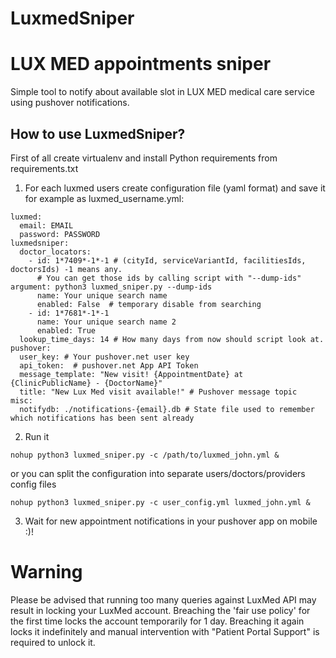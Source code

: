 # LuxmedSniper
LUX MED appointments sniper
=======================================
Simple tool to notify about available slot in LUX MED medical care service using pushover notifications.

How to use LuxmedSniper?
--------------------
First of all create virtualenv and install Python requirements from requirements.txt

1) For each luxmed users create configuration file (yaml format) and save it for example as luxmed_username.yml:
```
luxmed:
  email: EMAIL
  password: PASSWORD
luxmedsniper:
  doctor_locators:
    - id: 1*7409*-1*-1 # (cityId, serviceVariantId, facilitiesIds, doctorsIds) -1 means any.
      # You can get those ids by calling script with "--dump-ids" argument: python3 luxmed_sniper.py --dump-ids
      name: Your unique search name
      enabled: False  # temporary disable from searching
    - id: 1*7681*-1*-1
      name: Your unique search name 2
      enabled: True
  lookup_time_days: 14 # How many days from now should script look at.
pushover:
  user_key: # Your pushover.net user key
  api_token:  # pushover.net App API Token
  message_template: "New visit! {AppointmentDate} at {ClinicPublicName} - {DoctorName}"
  title: "New Lux Med visit available!" # Pushover message topic
misc:
  notifydb: ./notifications-{email}.db # State file used to remember which notifications has been sent already
```

2) Run it
```
nohup python3 luxmed_sniper.py -c /path/to/luxmed_john.yml &
```
or you can split the configuration into separate users/doctors/providers config files
```
nohup python3 luxmed_sniper.py -c user_config.yml luxmed_john.yml &
```
3) Wait for new appointment notifications in your pushover app on mobile :)!

# Warning

Please be advised that running too many queries against LuxMed API may result in locking your LuxMed account.
Breaching the 'fair use policy' for the first time locks the account temporarily for 1 day.
Breaching it again locks it indefinitely and manual intervention with "Patient Portal Support" is required to unlock it.
